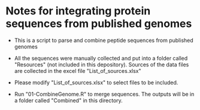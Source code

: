 # Notes for integrating protein sequences from published genomes
- This is a script to parse and combine peptide sequences from published genomes

- All the sequences were manually collected and put into a folder called "Resources" (not included in this depository). Sources of the data files are collected in the excel file "List_of_sources.xlsx"

- Please modify "List_of_sources.xlsx" to select files to be included.

- Run "01-CombineGenome.R" to merge sequences. The outputs will be in a folder called "Combined" in this directory.